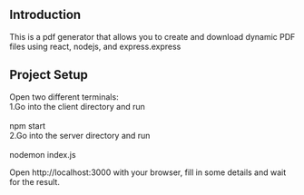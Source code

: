 ## Introduction
This is a pdf generator that allows you to create and download dynamic PDF files using react, nodejs, and express.express

## Project Setup
  Open two different terminals:<br/>
  1.Go into the client directory and run<br/><br/>
    npm start <br/>
  2.Go into the server directory and run<br/><br/>
    nodemon index.js

Open http://localhost:3000 with your browser, fill in some details and wait for the result.
